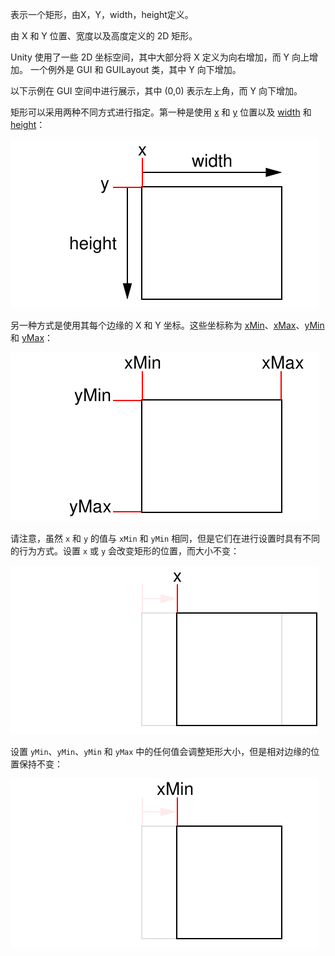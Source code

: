 表示一个矩形，由X，Y，width，height定义。

由 X 和 Y 位置、宽度以及高度定义的 2D 矩形。

Unity 使用了一些 2D 坐标空间，其中大部分将 X 定义为向右增加，而 Y 向上增加。 一个例外是 GUI 和 GUILayout 类，其中 Y 向下增加。

以下示例在 GUI 空间中进行展示，其中 (0,0) 表示左上角，而 Y 向下增加。

矩形可以采用两种不同方式进行指定。第一种是使用 [x](https://docs.unity3d.com/cn/2019.4/ScriptReference/Rect-x.html) 和 [y](https://docs.unity3d.com/cn/2019.4/ScriptReference/Rect-y.html) 位置以及 [width](https://docs.unity3d.com/cn/2019.4/ScriptReference/Rect-width.html) 和 [height](https://docs.unity3d.com/cn/2019.4/ScriptReference/Rect-height.html)：

![img](Image/RectXY.svg)

另一种方式是使用其每个边缘的 X 和 Y 坐标。这些坐标称为 [xMin](https://docs.unity3d.com/cn/2019.4/ScriptReference/Rect-xMin.html)、[xMax](https://docs.unity3d.com/cn/2019.4/ScriptReference/Rect-xMax.html)、[yMin](https://docs.unity3d.com/cn/2019.4/ScriptReference/Rect-yMin.html) 和 [yMax](https://docs.unity3d.com/cn/2019.4/ScriptReference/Rect-yMax.html)：

![img](Image/RectXMinYMin.svg)

请注意，虽然 `x` 和 `y` 的值与 `xMin` 和 `yMin` 相同，但是它们在进行设置时具有不同的行为方式。设置 `x` 或 `y` 会改变矩形的位置，而大小不变：

![img](Image/RectSetX.svg)

设置 `yMin`、`yMin`、`yMin` 和 `yMax` 中的任何值会调整矩形大小，但是相对边缘的位置保持不变：

![img](Image/RectSetXMin.svg)